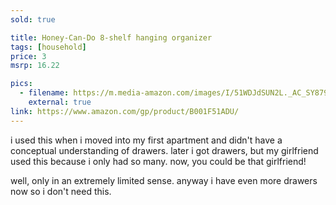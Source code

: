```yaml
---
sold: true

title: Honey-Can-Do 8-shelf hanging organizer
tags: [household]
price: 3
msrp: 16.22

pics:
  - filename: https://m.media-amazon.com/images/I/51WDJdSUN2L._AC_SY879_.jpg
    external: true
link: https://www.amazon.com/gp/product/B001F51ADU/
---
```


i used this when i moved into my first apartment and didn't have a conceptual
understanding of drawers.  later i got drawers, but my girlfriend used this
because i only had so many.  now, you could be that girlfriend!

well, only in an extremely limited sense.  anyway i have even more drawers now
so i don't need this.
